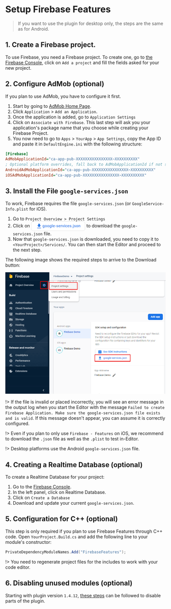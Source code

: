 # Setup Firebase Features

> If you want to use the plugin for desktop only, the steps are the same as for Android.

## 1. Create a Firebase project.
To use Firebase, you need a Firebase project. To create one, go to [the Firebase Console](https://console.firebase.google.com/u/0/), click on `Add a project` and fill the fields asked for your new project.

## 2. Configure AdMob (optional)
If you plan to use AdMob, you have to configure it first.
1. Start by going to [AdMob Home Page](https://apps.admob.com/v2/home).  
2. Click `Application` > `Add an Application`. 
3. Once the application is added, go to `Application Settings`
4. Click on `Associate with Firebase`. This last step will ask you your application's package name that you choose while creating your Firebase Project.
5. You now need to go to `Apps` > `YourApp` > `App Settings`, copy the App ID and paste it in `DefaultEngine.ini` with the following structure: 

 ```ini
[Firebase]
AdMobApplicationId="ca-app-pub-XXXXXXXXXXXXXXXX~XXXXXXXXXX"
; Optional platform overrides, fall back to AdMobApplicationId if not set.
AndroidAdMobApplicationId="ca-app-pub-XXXXXXXXXXXXXXXX~XXXXXXXXXX"
iOSAdMobApplicationId="ca-app-pub-XXXXXXXXXXXXXXXX~XXXXXXXXXX"
```  

## 3. Install the File `google-services.json`

To work, Firebase requires the file `google-services.json` (or `GoogleService-Info.plist` for iOS). 
1. Go to `Project Overview > Project Settings` 
2. Click on <img align="center" width="170" height="30" src="_images/download-gs.png"> to download the `google-services.json` file.
3. Now that `google-services.json` is downloaded, you need to copy it to `<YourProject>/Services/`.  You can then start the Editor and proceed to the next step.

The following image shows the required steps to arrive to the Download button:

<div class="centered">

![Firebase Console Download Services Actions](_images/FBConsoleProjectSettings.png)

</div>

!> If the file is invalid or placed incorrectly, you will see an error message in the output log when you start the Editor with the message `Failed to create Firebase Application. Make sure the google-services.json file exists and is valid`. If this message doesn't appear, you can assume it is correctly configured.

!> Even if you plan to only use `Firebase - Features` on iOS, we recommend to download the `.json` file as well as the `.plist` to test in-Editor.

!> Desktop platforms use the Android `google-services.json` file.

## 4. Creating a Realtime Database (optional)
To create a Realtime Database for your project:
1. Go to the [Firebase Console](https://console.firebase.google.com/).
2. In the left panel, click on Realtime Database.
3. Click on `Create a Database`
4. Download and update your current `google-services.json`.

## 5. Configuration for C++ (optional)
This step is only required if you plan to use Firebase Features through C++ code.
Open  `YourProject.Build.cs` and add the following line to your module's constructor:
```csharp
PrivateDependencyModuleNames.Add("FirebaseFeatures");
```

!> You need to regenerate project files for the includes to work with your code editor.

## 6. Disabling unused modules (optional)
Starting with plugin version `1.4.12`, [these steps](/disableunusedfeatures) can be followed to disable parts of the plugin.
